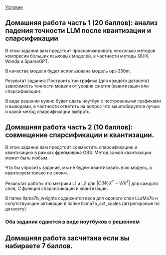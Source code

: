 [Условие](https://github.com/ZhMax/basic_sparse_quant/tree/main/notebooks)

## Домашняя работа часть 1 (20 баллов): анализ падения точности LLM после квантизации и спарсификации


В этом задании вам предстоит проанализировать несколько методов компресии больших языковых моделей, в частности методы QUIK, Wanda и SparseGPT.

В качестве модели будет использована модель opt-350m.

Результат задания: Построить три графика (для каждого датасета) зависимость точности модели от уровня сжатия (квантизации или спарсификации).

В виде решения нужно будет сдать ноутбук с построенными графиками и выводами, в частности ответить на вопрос что маштабируется лучше и какой метод спарсификации выбрать.



## Домашняя работа часть 2 (10 баллов): совмещение спарсификации и квантизации.


В этом задании вам предстоит совместить спарсификацию и квантизацию в рамках фреймоврка OBS.
Метод самой квантизации может быть любым.


Что бы упросить задание, мы не будем квантизовать всю модель, а квантизуем только по слоям.

Резальтат работы это метрики L1 и L2 для $|C(W)X^T - WX^T|$ для каждого слоя, $С$ функция спарсификации и квантизации.


В папке llama7b_weights содержатся веса для одоного слоя LLaMа7b и сопутствующие активации в папке llama7b_act_scales (аггрегировые по датасету)




### Оба задания сдаются в виде ноутбуков с решением


## Домашняя работа засчитана если вы набираете 7 баллов.
